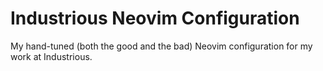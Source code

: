 # Industrious Neovim Configuration

My hand-tuned (both the good and the bad) Neovim configuration for my work at Industrious.

